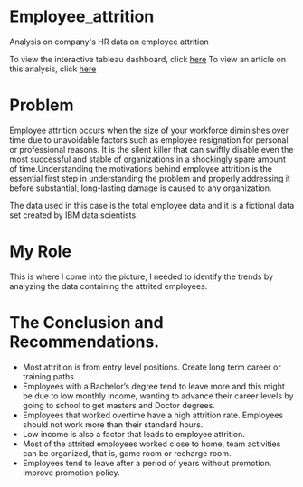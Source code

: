 # Employee_attrition
Analysis on company's HR data on employee attrition

To view the interactive tableau dashboard, click [here](https://public.tableau.com/app/profile/akabogu.nmesoma.olivia/viz/HumanresourcesAttritionAnalysis/Dashboard1)
To view an article on this analysis, click [here](https://medium.com/@akabogu.olivia/entry-level-project-employee-attrition-791cfdd8ec68)

# Problem
Employee attrition occurs when the size of your workforce diminishes over time due to unavoidable factors such as employee resignation for personal or professional reasons. It is the silent killer that can swiftly disable even the most successful and stable of organizations in a shockingly spare amount of time.Understanding the motivations behind employee attrition is the essential first step in understanding the problem and properly addressing it before substantial, long-lasting damage is caused to any organization.

The data used in this case is the total employee data and it is a fictional data set created by IBM data scientists. 

# My Role
This is where I come into the picture, I needed to identify the trends by analyzing the data containing the attrited employees.

# The Conclusion and Recommendations.
* Most attrition is from entry level positions. Create long term career or training paths
* Employees with a Bachelor’s degree tend to leave more and this might be due to low monthly income, wanting to advance their career levels by going to school to get masters and   Doctor degrees.
* Employees that worked overtime have a high attrition rate. Employees should not work more than their standard hours.
* Low income is also a factor that leads to employee attrition.
* Most of the attrited employees worked close to home, team activities can be organized, that is, game room or recharge room.
* Employees tend to leave after a period of years without promotion. Improve promotion policy.
